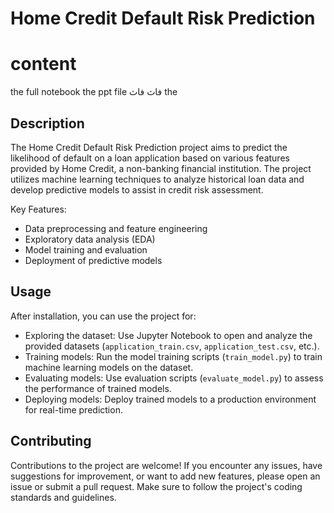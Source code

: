 # Home Credit Default Risk Prediction
#  content 
the full notebook 
the ppt file 
فاث
فاث the
## Description

The Home Credit Default Risk Prediction project aims to predict the likelihood of default on a loan application based on various features provided by Home Credit, a non-banking financial institution. The project utilizes machine learning techniques to analyze historical loan data and develop predictive models to assist in credit risk assessment.

Key Features:
- Data preprocessing and feature engineering
- Exploratory data analysis (EDA)
- Model training and evaluation
- Deployment of predictive models



## Usage

After installation, you can use the project for:

- Exploring the dataset: Use Jupyter Notebook to open and analyze the provided datasets (`application_train.csv`, `application_test.csv`, etc.).
- Training models: Run the model training scripts (`train_model.py`) to train machine learning models on the dataset.
- Evaluating models: Use evaluation scripts (`evaluate_model.py`) to assess the performance of trained models.
- Deploying models: Deploy trained models to a production environment for real-time prediction.

## Contributing

Contributions to the project are welcome! If you encounter any issues, have suggestions for improvement, or want to add new features, please open an issue or submit a pull request. Make sure to follow the project's coding standards and guidelines.
